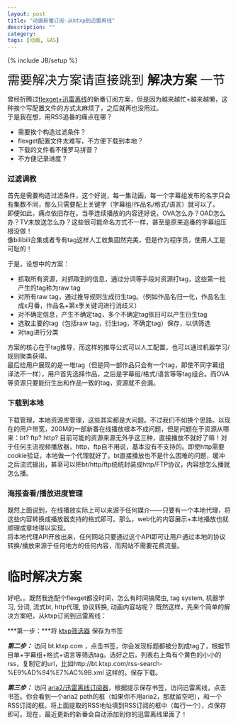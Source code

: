 ```yaml
---
layout: post
title: "动画新番订阅-从ktxp到迅雷离线"
description: ""
category: 
tags: [动画, GAS]
---
```

{% include JB/setup %}

<span style="font-size: 2em">需要解决方案请直接跳到 **解决方案** 一节</span>


曾经折腾过[flexget+迅雷离线](http://blog.binux.me/2011/12/from_xunlei_lixian_for_flexget/)的新番订阅方案，但是因为越来越忙+越来越懒，这种挨个写配置文件的方式太麻烦了，之后就再也没用过。  
于是我在想，用RSS追番的痛点在哪？

* 需要挨个构造过滤条件？
* flexget配置文件太难写，不方便下载到本地？
* 下载的文件看不懂罗马拼音？
* 不方便记录进度？

### 过滤调教
首先是需要构造过滤条件，这个好说，每一集动画，每一个字幕组发布的名字只会有集数不同，那么只需要配上关键字（字幕组/作品名/格式/语言）就可以了。  
即便如此，痛点依旧存在。当季连续播放的内容还好说，OVA怎么办？OAD怎么办？TV未放送怎么办？这些很可能命名方式不一样，甚至是原来追番的字幕组压根没做！  
像bilibili合集或者专有tag这样人工收集固然完美，但是作为程序员，使用人工是可耻的！

于是，设想中的方案：

* 抓取所有资源，对抓取到的信息，通过分词等手段对资源打tag，这些第一批产生的tag称为raw tag
* 对所有raw tag，通过推导规则生成衍生tag。（例如作品名归一化，作品名生成x月番，作品名+第x季关键词进行消歧义）
* 对不确定信息，产生不确定tag，多个不确定tag依旧可以产生衍生tag
* 选取主要的tag（包括raw tag，衍生tag，不确定tag）保存，以供筛选
* 对tag进行分类

方案的核心在于tag推导，而这样的推导公式可以人工配置，也可以通过机器学习/规则聚类获得。  
最后给用户展现的是一堆tag（但是同一部作品只会有一个tag，即使不同字幕组译法不一样），用户首先选择作品，之后是字幕组/格式/语言等等tag组合。而OVA等资源只要能衍生出和作品一致的tag，资源就不会漏。

### 下载到本地
下载管理，本地资源库管理，这些其实都是大问题。不过我们不如换个思路。以现在的用户带宽，200M的一部新番在线播放根本不成问题，但是问题在于资源从哪来：bt? ftp? http? 目前可能的资源来源无外乎这三种，直接播放不就好了嘛！对于任何主流视频播放器，http，ftp自不用说，基本没有不支持的。即使http需要cookie验证，本地做一个代理就好了。bt直接播放也不是什么困难的问题，缓冲之后流式输出，甚至可以把bt/http/ftp统统封装成http/FTP协议，内容想怎么播就怎么播。

### 海报查看/播放进度管理
既然上面说到，在线播放实际上可以来源于任何媒介——只要有一个本地代理，将这些内容转换成播放器支持的格式即可。那么，web化的内容展示+本地播放也就顺理成章地得以实现。  
将本地代理API开放出来，任何网站只要通过这个API即可让用户通过本地的协议转换/播放来源于任何地方的任何内容，而网站不需要花费流量。

# 临时解决方案
好吧。。既然我连配个flexget都没时间，怎么有时间搞爬虫, tag system, 机器学习, 分词, 流式bt, http代理, 协议转换, 动画内容站呢？
既然这样，先来个简单的解决方案吧，从ktxp订阅到迅雷离线：

***第一步：***将 <a href="javascript:(function%20()%7Bfunction%20add_search(e)%7B%20var%20a=$(%22#top-search-wd%22);%20if(a.hasClass('empty'))a.removeClass('empty').val('');a.val(a.val()+%22%20%22+$(e).text());ktxp.search.submit()%7Dwindow.add_search=add_search;$(%22.ttitle%22).each(function(e,t)%7Bvar%20n=$(t).find(%22a:nth-child(2)%22).text();var%20r=%22%22;var%20i=%22%22,s=%22%22;$.each(n,function(e,t)%7Bif(t.match(/%5B%20%5C%5B%5C%5D%EF%BC%8F%E3%80%8E%E3%80%8F%E3%80%8C%E3%80%8D%E3%80%90&%E3%80%91%EF%BC%86%E2%98%85%5C%5C%5C/%5C+%5C(%5C)%5C-_%5D/))%7Bif(i)%7Br+='%3Ca%20href=%22#%22%20onclick=%22add_search(this);return%20false;%22%3E'+i+%22%3C/a%3E%22;i=%22%22%7Ds+=t%7Delse%7Bif(s)%7Br+=s;s=%22%22%7Di+=t%7D%7D);if(i)%7Br+='%3Ca%20href=%22#%22%20onclick=%22add_search(this);return%20false;%22%3E'+i+%22%3C/a%3E%22;i=%22%22%7Dif(s)%7Br+=s;s=%22%22%7D$(t).find(%22a:nth-child(2)%22).replaceWith(r)%7D)%7D)()">ktxp筛选器</a> 保存为书签

***第二步：*** 访问 bt.ktxp.com ，点击书签，你会发现标题都被分割成tag了，根据节目单+字幕组+格式+语言等筛选tag。选好之后，列表右上角有个黄色的小小的rss，复制它的url，比如http://bt.ktxp.com/rss-search-%E9%AD%94%E7%AC%9B.xml 这样的。保存下载。

***第三步：*** 访问 <a href="https://script.google.com/macros/s/AKfycbxqWzZ6CSVaXtUBO313S8bFhleYXzv5CbfeLpEs4_WVfnTYeco/exec">aria2/迅雷离线订阅器</a>，根据提示保存书签，访问迅雷离线，点击书签。你会看到一个aria2 path的框（如果你不用aria2，那就留空吧），和一个RSS订阅的框。将上面提取的RSS地址填到RSS订阅的框中（每行一个），点保存即可。现在，最近更新的新番会自动添加到你的迅雷离线里面了！
